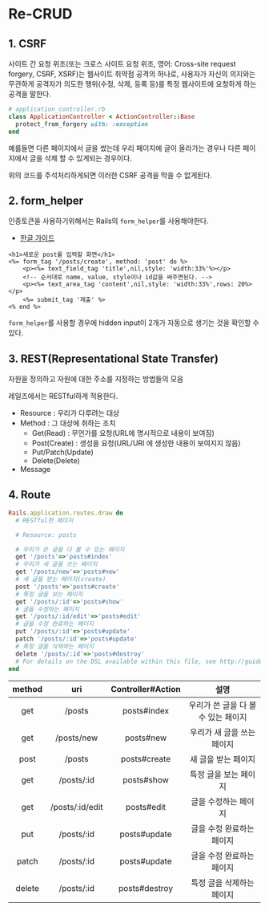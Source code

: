 # Re-CRUD

## 1. CSRF
사이트 간 요청 위조(또는 크로스 사이트 요청 위조, 영어: Cross-site request forgery, CSRF, XSRF)는 웹사이트 취약점 공격의 하나로, 사용자가 자신의 의지와는 무관하게 공격자가 의도한 행위(수정, 삭제, 등록 등)를 특정 웹사이트에 요청하게 하는 공격을 말한다.


```ruby
# application_controller.rb
class ApplicationController < ActionController::Base
  protect_from_forgery with: :exception
end
```

예를들면 다른 페이지에서 글을 썼는데 우리 페이지에 글이 올라가는 경우나 다른 페이지에서 글을 삭제 할 수 있게되는 경우이다.

위의 코드를 주석처리하게되면 이러한 CSRF 공격을 막을 수 없게된다.


## 2. form_helper
인증토큰을 사용하기위해서는 Rails의 `form_helper`를 사용해야한다.
- [한글 가이드](http://guides.rorlab.org/form_helpers.html)

```erb
<h1>새로운 post를 입력할 화면</h1>
<%= form_tag '/posts/create', method: 'post' do %>
	<p><%= text_field_tag 'title',nil,style: 'width:33%'%></p>
	<!-- 순서대로 name, value, style이나 id값을 써주면된다. -->
	<p><%= text_area_tag 'content',nil,style: 'width:33%',rows: 20%></p>
	<%= submit_tag '제출' %>
<% end %>
```
`form_helper`를 사용할 경우에 hidden input이 2개가 자동으로 생기는 것을 확인할 수 있다.

## 3. REST(Representational State Transfer)
자원을 정의하고 자원에 대한 주소를 지정하는 방법들의 모음

레일즈에서는 RESTful하게 적용한다.

- Resource : 우리가 다루려는 대상
- Method : 그 대상에 취하는 조치
	- Get(Read) : 무언가를 요청(URL에 명시적으로 내용이 보여짐)
	- Post(Create) : 생성을 요청(URL/URI 에 생성한 내용이 보여지지 않음)
	- Put/Patch(Update)
	- Delete(Delete)
- Message

## 4. Route

```ruby
Rails.application.routes.draw do
  # RESTful한 페이지

  # Resource: posts

  # 우리가 쓴 글을 다 볼 수 있는 페이지
  get '/posts'=>'posts#index'
  # 우리가 새 글을 쓰는 페이지
  get '/posts/new'=>'posts#new'
  # 새 글을 받는 페이지(create)
  post '/posts'=>'posts#create'
  # 특정 글을 보는 페이지
  get '/posts/:id'=>'posts#show'
  # 글을 수정하는 페이지
  get '/posts/:id/edit'=>'posts#edit'
  # 글을 수정 완료하는 페이지
  put '/posts/:id'=>'posts#update'
  patch '/posts/:id'=>'posts#update'
  # 특정 글을 삭제하는 페이지
  delete '/posts/:id'=>'posts#destroy'
  # For details on the DSL available within this file, see http://guides.rubyonrails.org/routing.html
end
```
|method|uri|Controller#Action|설명|
|:------:|:------:|:------:|:------:|
| get | /posts |posts#index| 우리가 쓴 글을 다 볼 수 있는 페이지|
| get|/posts/new|posts#new| 우리가 새 글을 쓰는 페이지|
| post|/posts|posts#create| 새 글을 받는 페이지|
| get |/posts/:id|posts#show| 특정 글을 보는 페이지|
| get |/posts/:id/edit|posts#edit| 글을 수정하는 페이지|
| put |/posts/:id|posts#update| 글을 수정 완료하는 페이지|
| patch |/posts/:id|posts#update| 글을 수정 완료하는 페이지|
| delete| /posts/:id|posts#destroy| 특정 글을 삭제하는 페이지|

